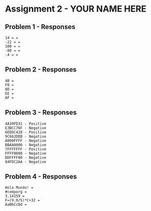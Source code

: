 # Assignment 2 - YOUR NAME HERE

## Problem 1 - Responses

```
14 = = 
-22 = = 
100 = = 
-80 = = 
-4 = = 
```

## Problem 2 - Responses

```
4B =
F0 =
8D =
EE =
AF =
```

## Problem 3 - Responses

```
4A39FD31 - Positive
E3BCC76F - Negative
6EDDC428 - Positive
9C662DEB - Negative
A000FFFF - Negative
BBAA0000 - Negative
7FFFFFFF - Positive
FFFF0000 - Negative
DDFFFF00 - Negative
84FDC2AA - Negative
```

## Problem 4 - Responses

```
Hola Mundo! =
#comporg =
3.14159 =
F=(9.0/5)*C+32 =
AaBbCcDd =
```
